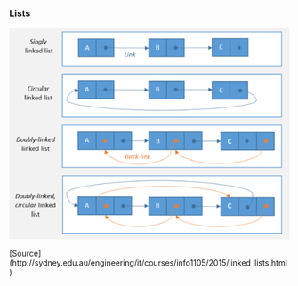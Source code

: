### Lists

![](./_Assets/images/tute2-typesoflinkedlists.png)

<div class="source">[Source](http://sydney.edu.au/engineering/it/courses/info1105/2015/linked_lists.html)</div>
